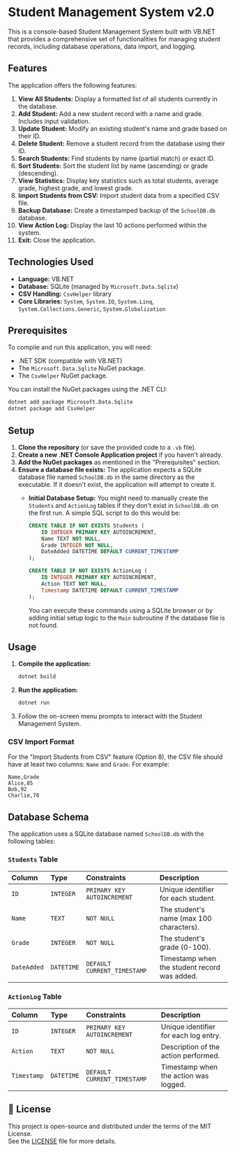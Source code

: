 # Student Management System v2.0

This is a console-based Student Management System built with VB.NET that provides a comprehensive set of functionalities for managing student records, including database operations, data import, and logging.

## Features

The application offers the following features:

1.  **View All Students:** Display a formatted list of all students currently in the database.
2.  **Add Student:** Add a new student record with a name and grade. Includes input validation.
3.  **Update Student:** Modify an existing student's name and grade based on their ID.
4.  **Delete Student:** Remove a student record from the database using their ID.
5.  **Search Students:** Find students by name (partial match) or exact ID.
6.  **Sort Students:** Sort the student list by name (ascending) or grade (descending).
7.  **View Statistics:** Display key statistics such as total students, average grade, highest grade, and lowest grade.
8.  **Import Students from CSV:** Import student data from a specified CSV file.
9.  **Backup Database:** Create a timestamped backup of the `SchoolDB.db` database.
10. **View Action Log:** Display the last 10 actions performed within the system.
11. **Exit:** Close the application.

## Technologies Used

* **Language:** VB.NET
* **Database:** SQLite (managed by `Microsoft.Data.Sqlite`)
* **CSV Handling:** `CsvHelper` library
* **Core Libraries:** `System`, `System.IO`, `System.Linq`, `System.Collections.Generic`, `System.Globalization`

## Prerequisites

To compile and run this application, you will need:

* .NET SDK (compatible with VB.NET)
* The `Microsoft.Data.Sqlite` NuGet package.
* The `CsvHelper` NuGet package.

You can install the NuGet packages using the .NET CLI:

```bash
dotnet add package Microsoft.Data.Sqlite
dotnet package add CsvHelper
```

## Setup

1.  **Clone the repository** (or save the provided code to a `.vb` file).
2.  **Create a new .NET Console Application project** if you haven't already.
3.  **Add the NuGet packages** as mentioned in the "Prerequisites" section.
4.  **Ensure a database file exists:** The application expects a SQLite database file named `SchoolDB.db` in the same directory as the executable. If it doesn't exist, the application will attempt to create it.
    * **Initial Database Setup:** You might need to manually create the `Students` and `ActionLog` tables if they don't exist in `SchoolDB.db` on the first run. A simple SQL script to do this would be:

        ```sql
        CREATE TABLE IF NOT EXISTS Students (
            ID INTEGER PRIMARY KEY AUTOINCREMENT,
            Name TEXT NOT NULL,
            Grade INTEGER NOT NULL,
            DateAdded DATETIME DEFAULT CURRENT_TIMESTAMP
        );

        CREATE TABLE IF NOT EXISTS ActionLog (
            ID INTEGER PRIMARY KEY AUTOINCREMENT,
            Action TEXT NOT NULL,
            Timestamp DATETIME DEFAULT CURRENT_TIMESTAMP
        );
        ```

        You can execute these commands using a SQLite browser or by adding initial setup logic to the `Main` subroutine if the database file is not found.

## Usage

1.  **Compile the application:**
    ```bash
    dotnet build
    ```
2.  **Run the application:**
    ```bash
    dotnet run
    ```
3.  Follow the on-screen menu prompts to interact with the Student Management System.

### CSV Import Format

For the "Import Students from CSV" feature (Option 8), the CSV file should have at least two columns: `Name` and `Grade`. For example:

```csv
Name,Grade
Alice,85
Bob,92
Charlie,78
```

## Database Schema

The application uses a SQLite database named `SchoolDB.db` with the following tables:

### `Students` Table

| Column    | Type        | Constraints                 | Description                               |
| :-------- | :---------- | :-------------------------- | :---------------------------------------- |
| `ID`      | `INTEGER`   | `PRIMARY KEY AUTOINCREMENT` | Unique identifier for each student.       |
| `Name`    | `TEXT`      | `NOT NULL`                  | The student's name (max 100 characters).  |
| `Grade`   | `INTEGER`   | `NOT NULL`                  | The student's grade (0-100).              |
| `DateAdded` | `DATETIME` | `DEFAULT CURRENT_TIMESTAMP` | Timestamp when the student record was added. |

### `ActionLog` Table

| Column      | Type        | Constraints                 | Description                               |
| :---------- | :---------- | :-------------------------- | :---------------------------------------- |
| `ID`        | `INTEGER`   | `PRIMARY KEY AUTOINCREMENT` | Unique identifier for each log entry.     |
| `Action`    | `TEXT`      | `NOT NULL`                  | Description of the action performed.      |
| `Timestamp` | `DATETIME` | `DEFAULT CURRENT_TIMESTAMP` | Timestamp when the action was logged.     |

## 📜 License

This project is open-source and distributed under the terms of the MIT License.  
See the [LICENSE](LICENSE) file for more details.